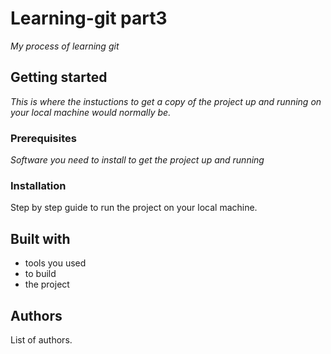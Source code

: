 # Learning-git part3

*My process of learning git*

## Getting started    

*This is where the instuctions to get a copy of the project up and running on your local machine would normally be.*

### Prerequisites

*Software you need to install to get the project up and running*

### Installation

Step by step guide to run the project on your local machine.

## Built with

- tools you used
- to build
- the project

## Authors

List of authors.
